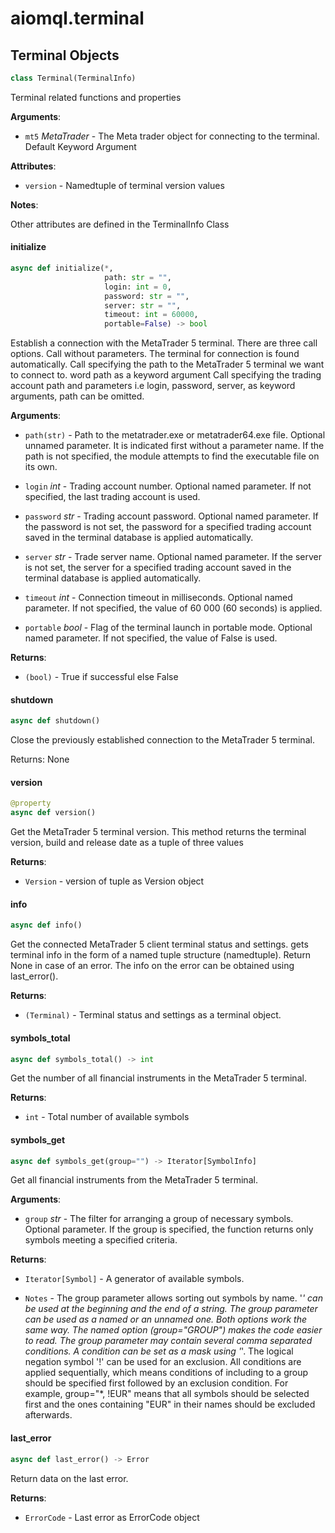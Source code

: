 <a id="aiomql.terminal"></a>

# aiomql.terminal

<a id="aiomql.terminal.Terminal"></a>

## Terminal Objects

```python
class Terminal(TerminalInfo)
```

Terminal related functions and properties

**Arguments**:

- `mt5` _MetaTrader_ - The Meta trader object for connecting to the terminal. Default Keyword Argument
  

**Attributes**:

- `version` - Namedtuple of terminal version values
  

**Notes**:

  Other attributes are defined in the TerminalInfo Class

<a id="aiomql.terminal.Terminal.initialize"></a>

#### initialize

```python
async def initialize(*,
                     path: str = "",
                     login: int = 0,
                     password: str = "",
                     server: str = "",
                     timeout: int = 60000,
                     portable=False) -> bool
```

Establish a connection with the MetaTrader 5 terminal. There are three call options.
Call without parameters. The terminal for connection is found automatically.
Call specifying the path to the MetaTrader 5 terminal we want to connect to. word path as a keyword argument
Call specifying the trading account path and parameters i.e login, password, server, as keyword arguments, path can be omitted.

**Arguments**:

- `path(str)` - Path to the metatrader.exe or metatrader64.exe file. Optional unnamed parameter. It is indicated first without a parameter name.
  If the path is not specified, the module attempts to find the executable file on its own.
  
- `login` _int_ - Trading account number. Optional named parameter. If not specified, the last trading account is used.
  
- `password` _str_ - Trading account password. Optional named parameter. If the password is not set, the password for a specified trading account
  saved in the terminal database is applied automatically.
  
- `server` _str_ - Trade server name. Optional named parameter. If the server is not set, the server for a
  specified trading account saved in the terminal database is applied automatically.
  
- `timeout` _int_ - Connection timeout in milliseconds. Optional named parameter. If not specified, the value of
  60 000 (60 seconds) is applied.
  
- `portable` _bool_ - Flag of the terminal launch in portable mode. Optional named parameter. If not specified, the value of False is used.
  

**Returns**:

- `(bool)` - True if successful else False

<a id="aiomql.terminal.Terminal.shutdown"></a>

#### shutdown

```python
async def shutdown()
```

Close the previously established connection to the MetaTrader 5 terminal.

Returns: None

<a id="aiomql.terminal.Terminal.version"></a>

#### version

```python
@property
async def version()
```

Get the MetaTrader 5 terminal version.
This method returns the terminal version, build and release date as a tuple of three values

**Returns**:

- `Version` - version of tuple as Version object

<a id="aiomql.terminal.Terminal.info"></a>

#### info

```python
async def info()
```

Get the connected MetaTrader 5 client terminal status and settings. gets terminal info in the form of a named tuple structure (namedtuple).
Return None in case of an error. The info on the error can be obtained using last_error().

**Returns**:

- `(Terminal)` - Terminal status and settings as a terminal object.

<a id="aiomql.terminal.Terminal.symbols_total"></a>

#### symbols\_total

```python
async def symbols_total() -> int
```

Get the number of all financial instruments in the MetaTrader 5 terminal.

**Returns**:

- `int` - Total number of available symbols

<a id="aiomql.terminal.Terminal.symbols_get"></a>

#### symbols\_get

```python
async def symbols_get(group="") -> Iterator[SymbolInfo]
```

Get all financial instruments from the MetaTrader 5 terminal.

**Arguments**:

- `group` _str_ - The filter for arranging a group of necessary symbols. Optional parameter. If the group is specified, the function returns
  only symbols meeting a specified criteria.
  

**Returns**:

- `Iterator[Symbol]` - A generator of available symbols.
  
- `Notes` - The group parameter allows sorting out symbols by name. '*' can be used at the beginning and the end of a string. The group parameter
  can be used as a named or an unnamed one. Both options work the same way. The named option (group="GROUP") makes the code easier to read.
  The group parameter may contain several comma separated conditions. A condition can be set as a mask using '*'. The logical negation
  symbol '!' can be used for an exclusion. All conditions are applied sequentially, which means conditions of including to a group should be
  specified first followed by an exclusion condition. For example, group="*, !EUR" means that all symbols should be selected first
  and the ones containing "EUR" in their names should be excluded afterwards.

<a id="aiomql.terminal.Terminal.last_error"></a>

#### last\_error

```python
async def last_error() -> Error
```

Return data on the last error.

**Returns**:

- `ErrorCode` - Last error as ErrorCode object

